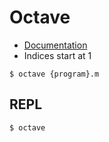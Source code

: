 # Octave

- [Documentation](https://octave.org/doc/interpreter/)
- Indices start at 1

```
$ octave {program}.m
```

## REPL

```
$ octave
```
